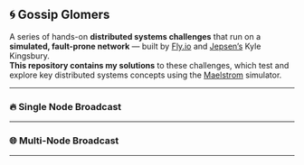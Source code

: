 ## 🌀 Gossip Glomers

A series of hands-on **distributed systems challenges** that run on a **simulated, fault-prone network** — built by [Fly.io](https://fly.io) and [Jepsen’s](https://aphyr.com) Kyle Kingsbury.  
**This repository contains my solutions** to these challenges, which test and explore key distributed systems concepts using the [Maelstrom](https://github.com/jepsen-io/maelstrom) simulator.

---

### 🔥 Single Node Broadcast


---

### 🌐 Multi-Node Broadcast


---

